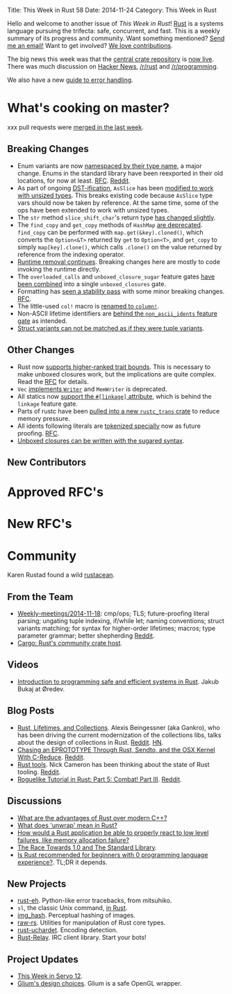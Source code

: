 Title: This Week in Rust 58
Date: 2014-11-24
Category: This Week in Rust

Hello and welcome to another issue of *This Week in Rust*!
[Rust](http://rust-lang.org) is a systems language pursuing the trifecta:
safe, concurrent, and fast. This is a weekly summary of its progress and
community. Want something mentioned? [Send me an
email!](mailto:corey@octayn.net?subject=This%20Week%20in%20Rust%20Suggestion)
Want to get involved? [We love
contributions](https://github.com/mozilla/rust/wiki/Note-guide-for-new-contributors).

The big news this week was that the [central crate
repository][crates.io] is [now live][crates.io-blog].  There was much
discussion on [Hacker News][crates.io-hn], [/r/rust][crates.io-reddit1] and
[/r/programming][crates.io-reddit2].

[crates.io]: https://crates.io/
[crates.io-blog]: http://blog.rust-lang.org/2014/11/20/Cargo.html
[crates.io-hn]: http://news.ycombinator.com/item?id=8637493
[crates.io-reddit1]: https://www.reddit.com/r/rust/comments/2mwice/cratesio_has_shipped/
[crates.io-reddit2]: https://www.reddit.com/r/programming/comments/2mwidh/rusts_central_package_repository_is_up/

We also have a new [guide to error handling][error].

[error]: http://doc.rust-lang.org/guide-error-handling.html

# What's cooking on master?

xxx pull requests were [merged in the last week][1].

[1]: https://github.com/rust-lang/rust/pulls?q=is%3Apr+is%3Amerged+updated%3A2014-11-17..2014-11-23

## Breaking Changes

* Enum variants are now [namespaced by their type name][enumns], a
  major change. Enums in the standard library have been reexported in
  their old locations, for now at
  least. [RFC][enumns-rfc]. [Reddit][enumns-reddit].
* As part of ongoing [DST-ification][dst], `AsSlice` has been
  [modified to work with unsized types][unsized-asslice]. This breaks
  existing code because `AsSlice` type vars should now be taken by
  reference. At the same time, some of the ops have been extended to
  work with unsized types.
* The `str` method `slice_shift_char`'s return type [has changed
  slightly][slice_shift_char].
* The `find_copy` and `get_copy` methods of `HashMap` [are
  deprecated][cloned].  `find_copy` can be performed with
  `map.get(&key).cloned()`, which converts the `Option<&T>` returned
  by `get` to `Option<T>`, and `get_copy` to simply
  `map[key].clone()`, which calls `.clone()` on the value returned by
  reference from the indexing operator.
* [Runtime removal continues][rt]. Breaking changes here are mostly
  to code invoking the runtime directly.
* The `overloaded_calls` and `unboxed_closure_sugar` feature gates
  [have been combined][gates] into a single `unboxed_closures` gate.
* Formatting has [seen a stability pass][fmt] with some minor breaking
  changes. [RFC][fmt-rfc].
* The little-used `col!` macro is [renamed to `column!`][column].
* Non-ASCII lifetime identifiers are [behind the `non_ascii_idents`
  feature gate][ascii] as intended.
* [Struct variants can not be matched as if they were tuple
  variants][varmatch].

[enumns]: https://github.com/rust-lang/rust/pull/18973
[enumns-rfc]: https://github.com/rust-lang/rfcs/blob/master/text/0390-enum-namespacing.md
[enumns-reddit]: https://www.reddit.com/r/rust/comments/2ml4oo/switch_to_purely_namespaced_enums/
[dst]: http://smallcultfollowing.com/babysteps/blog/2014/01/05/dst-take-5/
[unsized-asslice]: https://github.com/rust-lang/rust/pull/18638
[slice_shift_char]: https://github.com/rust-lang/rust/pull/18911
[cloned]: https://github.com/rust-lang/rust/pull/18914
[rt]: https://github.com/rust-lang/rust/pull/18967
[gates]: https://github.com/rust-lang/rust/pull/18993
[fmt]: https://github.com/rust-lang/rust/pull/19040
[fmt-rfc]: https://github.com/rust-lang/rfcs/blob/master/text/0380-stabilize-std-fmt.md
[column]: https://github.com/rust-lang/rust/pull/19071
[ascii]: https://github.com/rust-lang/rust/pull/19073
[varmatch]: https://github.com/rust-lang/rust/pull/19087

## Other Changes

* Rust now [supports higher-ranked trait bounds][hrtb]. This is
  necessary to make unboxed closures work, but the implications are
  quite complex. Read the [RFC][hrtb-rfc] for details.
* `Vec` [implements `Writer`][vec-writer] and `MemWriter` is deprecated.
* All statics now [support the `#[linkage]` attribute][linkage], which
  is behind the `linkage` feature gate.
* Parts of rustc have been [pulled into a new `rustc_trans`
  crate][rustc_trans] to reduce memory pressure.
* All idents following literals are [tokenized specially][litid] now
  as future proofing. [RFC][litid-rfc].
* [Unboxed closures can be written with the sugared syntax][sugar].

[hrtb]: https://github.com/rust-lang/rust/pull/18993
[hrtb-rfc]: https://github.com/rust-lang/rfcs/blob/master/text/0387-higher-ranked-trait-bounds.md
[vec-writer]: https://github.com/rust-lang/rust/pull/18885
[linkage]: https://github.com/rust-lang/rust/pull/18890
[rustc_trans]: https://github.com/rust-lang/rust/pull/19070
[litid]: https://github.com/rust-lang/rust/pull/19103
[litid-rfc]: https://github.com/rust-lang/rfcs/blob/master/text/0463-future-proof-literal-suffixes.md
[sugar]: https://github.com/rust-lang/rust/pull/19113

## New Contributors



# Approved RFC's



# New RFC's



# Community

Karen Rustad found a wild [rustacean](https://twitter.com/whoisaldeka/status/535679593353854976).

## From the Team

* [Weekly-meetings/2014-11-18][mtg]: cmp/ops; TLS; future-proofing
  literal parsing; ungating tuple indexing, if/while let; naming
  conventions; struct variants matching; for syntax for higher-order
  lifetimes; macros; type parameter grammar; better shepherding
  [Reddit][mtg-reddit].
* [Cargo: Rust's community crate host][cargo].

[mtg]: https://github.com/rust-lang/meeting-minutes/blob/master/weekly-meetings/2014-11-18.md
[mtg-reddit]: https://www.reddit.com/r/rust/comments/2mwdhn/weekly_meeting_20141118/
[cargo]: http://blog.rust-lang.org/2014/11/20/Cargo.html

## Videos

* [Introduction to programming safe and efficient systems in Rust][vid]. Jakub Bukaj at Øredev.

[vid]: http://vimeo.com/111852387

## Blog Posts

* [Rust, Lifetimes, and Collections][coll]. Alexis Beingessner (aka
  Gankro), who has been driving the current modernization of the
  collections libs, talks about the design of collections in
  Rust. [Reddit][coll-reddit]. [HN][coll-hn].
* [Chasing an EPROTOTYPE Through Rust, Sendto, and the OSX Kernel With
  C-Reduce][erickt]. [Reddit][erickt-reddit].
* [Rust tools][tools]. Nick Cameron has been thinking about the state
  of Rust tooling. [Reddit][tools-reddit].
* [Roguelike Tutorial in Rust: Part 5: Combat! Part III][rogue]. [Reddit][rogue-reddit].

[coll]: http://cglab.ca/~abeinges/blah/rust-lifetimes-and-collections/
[coll-hn]: http://news.ycombinator.com/item?id=8629789
[coll-reddit]: https://www.reddit.com/r/rust/comments/2mqwdm/rust_lifetimes_and_collections/
[erickt]: https://erickt.github.io/blog/2014/11/19/adventures-in-debugging-a-potential-osx-kernel-bug/
[erickt-reddit]: https://www.reddit.com/r/rust/comments/2mslk8/chasing_an_eprototype_through_rust_sendto_and_the/
[tools]: https://gist.github.com/nick29581/a3bbf6dd1b14ce57f18c
[tools-reddit]: https://www.reddit.com/r/rust/comments/2mqkwk/rust_tools/
[rogue]: http://jaredonline.svbtle.com/roguelike-tutorial-in-rust-part-5
[rogue-reddit]: https://www.reddit.com/r/rust/comments/2mlq0h/roguelike_tutorial_in_rust_part_5_combat_part_iii/

## Discussions

* [What are the advantages of Rust over modern C++?][c++]
* [What does 'unwrap' mean in Rust?][unwrap]
* [How would a Rust application be able to properly react to low level failures, like memory allocation failure?][ll]
* [The Race Towards 1.0 and The Standard Library][race].
* [Is Rust recommended for beginners with 0 programming language experience?][newb]. TL;DR it depends.

[c++]: https://www.reddit.com/r/rust/comments/2mwpie/what_are_the_advantages_of_rust_over_modern_c/
[unwrap]: https://www.reddit.com/r/rust/comments/2mw2ns/what_does_unwrap_mean_in_rust/
[ll]: https://www.reddit.com/r/rust/comments/2mthq2/how_would_a_rust_application_be_able_to_properly/
[race]: https://www.reddit.com/r/rust/comments/2mo0zb/the_race_towards_10_and_the_standard_library/
[newb]: https://www.reddit.com/r/rust/comments/2mlq18/is_rust_recommended_for_beginners_with_0/

## New Projects

* [rust-eh]. Python-like error tracebacks, from mitsuhiko.
* `sl`, the classic Unix command, [in Rust][sl].
* [img_hash]. Perceptual hashing of images.
* [raw-rs]. Utilities for manipulation of Rust core types.
* [rust-uchardet]. Encoding detection.
* [Rust-Relay]. IRC client library. Start your bots!

[rust-eh]: https://www.reddit.com/r/rust/comments/2mjqzi/rusteh_python_like_error_tracebacks_for_rust/
[sl]: https://www.reddit.com/r/rust/comments/2mrep5/sl1_reimplementation_in_rust/
[img_hash]: https://www.reddit.com/r/rust/comments/2mq3dg/img_hash_a_simple_rust_library_for_performing/
[raw-rs]: https://www.reddit.com/r/rust/comments/2mp0il/rawrs_utilities_for_unsafe_manipulation_of_core/
[rust-uchardet]: https://www.reddit.com/r/rust/comments/2mpedc/rustuchardet_encoding_detection_wrapper_using_ffi/
[Rust-Relay]: https://www.reddit.com/r/rust/comments/2miyr2/rustrelay_an_ircv3_client_library_looking_for/

## Project Updates

* [This Week in Servo 12][twis].
* [Glium's design choices][glium]. Glium is a safe OpenGL wrapper.

[twis]: http://blog.servo.org/2014/11/18/twis-12/
[glium]: https://www.reddit.com/r/rust_gamedev/comments/2mkbs9/gliums_design_choices/

